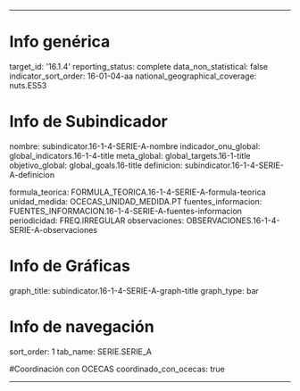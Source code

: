---

# Info genérica
target_id: '16.1.4'
reporting_status: complete
data_non_statistical: false
indicator_sort_order: 16-01-04-aa
national_geographical_coverage: nuts.ES53

# Info de Subindicador
nombre: subindicator.16-1-4-SERIE-A-nombre
indicador_onu_global: global_indicators.16-1-4-title
meta_global: global_targets.16-1-title
objetivo_global: global_goals.16-title
definicion: subindicator.16-1-4-SERIE-A-definicion

formula_teorica: FORMULA_TEORICA.16-1-4-SERIE-A-formula-teorica
unidad_medida: OCECAS_UNIDAD_MEDIDA.PT
fuentes_informacion: FUENTES_INFORMACION.16-1-4-SERIE-A-fuentes-informacion
periodicidad: FREQ.IRREGULAR
observaciones: OBSERVACIONES.16-1-4-SERIE-A-observaciones
# Info de Gráficas
graph_title: subindicator.16-1-4-SERIE-A-graph-title
graph_type: bar

# Info de navegación
sort_order: 1
tab_name: SERIE.SERIE_A

#Coordinación con OCECAS
coordinado_con_ocecas: true

---